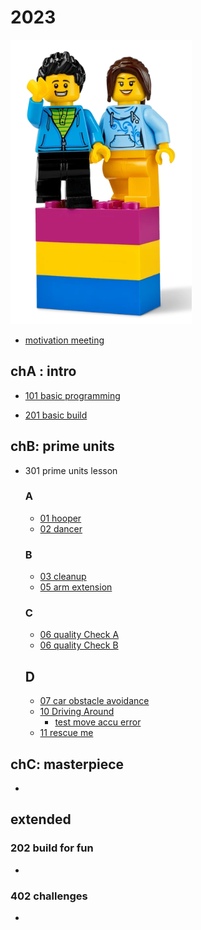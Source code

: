 # 2023

![Alt text](welcome.png)
* [motivation meeting](./00_motivation/readme.md)

## chA : intro
* [101 basic programming](./101_basic/readme.md)

* [201 basic build](./201_build/readme.md)

## chB: prime units
* 301 prime units lesson
    
    ###  A
    * [01 hooper](./301_primeUnits/01_hopper/readme.md)
    * [02 dancer](./301_primeUnits/02_dancer/readme.md)

    ###  B
    * [03 cleanup](./301_primeUnits/03_cleanUp/readme.md)
    * [05 arm extension](./301_primeUnits/05_prothDesign/readme.md)
    
    ###  C 
    * [06 quality Check A](./301_primeUnits/06_qualityCheck_A/readme.md)
    * [06 quality Check B](./301_primeUnits/06_qualityCheck_B/readme.md)

    ## D
    * [07 car obstacle avoidance](./301_primeUnits/07_carAvoidObst/readme.md)
    * [10 Driving Around](./301_primeUnits/10_drivingAround/readme.md)
       * [test move accu error](../../101_basic/sensorsTests/moveAccError.md)
    * [11 rescue me](./301_primeUnits/11_rescue_objects/readme.md)

## chC: masterpiece
* []()

## extended
### 202 build for fun
* 
### 402 challenges
* 


